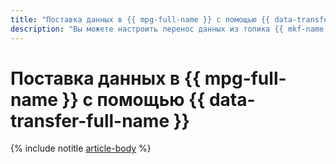 ```yaml
---
title: "Поставка данных в {{ mpg-full-name }} с помощью {{ data-transfer-full-name }}"
description: "Вы можете настроить перенос данных из топика {{ mkf-name }} в {{ mpg-name }} с помощью сервиса {{ data-transfer-full-name }}."
---
```


# Поставка данных в {{ mpg-full-name }} с помощью {{ data-transfer-full-name }}

{% include notitle [article-body](../../_tutorials/datatransfer/mkf-to-mpg.md) %}

